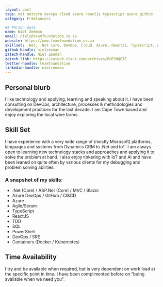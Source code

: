 ```yaml
---
layout: post
tags: net netcore devops cloud azure reactjs typescript azure github
category: Freelancers

## Person data
name: Niel Zeeman
email: nielz@teamfoundation.co.za
website: https://www.teamfoundation.co.za
skillset: .Net, .Net Core, DevOps, Cloud, Azure, ReactJS, Typescript, Azure DevOps, GitHub
github-handle: nielzeeman
zatech-handle: Niel Zeeman
zatech-link: https://zatech.slack.com/archives/DNE3NQGTE
twitter-handle: teamfoundation
linkedin-handle: nielzeeman
---
```


## Personal blurb
I like technology and applying, learning and speaking about it. I have been consulting on DevOps, architecture, processes & methodologies and development practices for the last decade. I am Cape Town based and enjoy exploring the local wine farms.

## Skill Set
I have experience with a very wide range of (mostly Microsoft) platforms, languages and systems from Dynamics CRM to .Net and IoT. I am always open to learning new technology stacks and approaches and applying it to solve the problem at hand. I also enjoy tinkering with IoT and AI and have been leaned on quite often by various clients for my debugging and problem solving abilities.

### A snapshot of my skills:
- .Net (Core) / ASP.Net (Core) / MVC / Blazor
- Azure DevOps / GitHub / CI&CD
- Azure
- Agile/Scrum
- TypeScript
- ReactJS
- TDD
- SQL
- PowerShell
- DevOps / SRE
- Containers (Docker / Kubernetes)

## Time Availability
I try and be available when required, but is very dependent on work load at the specific point in time.  I have been complimented before on "being available when we need you".
